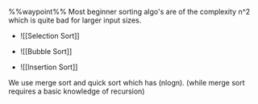 %%waypoint%%
Most beginner sorting algo's are of the complexity n^2 which is quite bad for larger input sizes.
- ![[Selection Sort]]


- ![[Bubble Sort]]
- ![[Insertion Sort]]


We use merge sort and quick sort which has (nlogn). (while merge sort requires a basic knowledge of recursion) 

